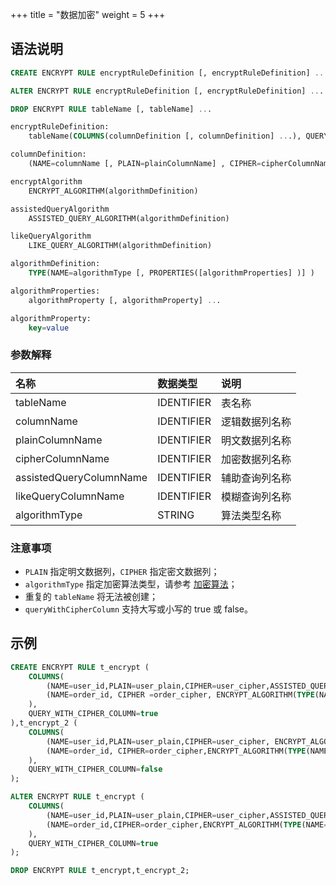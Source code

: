 +++
title = "数据加密"
weight = 5
+++

## 语法说明

```sql
CREATE ENCRYPT RULE encryptRuleDefinition [, encryptRuleDefinition] ...

ALTER ENCRYPT RULE encryptRuleDefinition [, encryptRuleDefinition] ...

DROP ENCRYPT RULE tableName [, tableName] ...

encryptRuleDefinition:
    tableName(COLUMNS(columnDefinition [, columnDefinition] ...), QUERY_WITH_CIPHER_COLUMN=queryWithCipherColumn)

columnDefinition:
    (NAME=columnName [, PLAIN=plainColumnName] , CIPHER=cipherColumnName [, ASSISTED_QUERY_COLUMN=assistedQueryColumnName] [, LIKE_QUERY_COLUMN=likeQueryColumnName], encryptAlgorithm [, assistedQueryAlgorithm] [, likeQueryAlgorithm])

encryptAlgorithm
    ENCRYPT_ALGORITHM(algorithmDefinition)

assistedQueryAlgorithm
    ASSISTED_QUERY_ALGORITHM(algorithmDefinition)

likeQueryAlgorithm
    LIKE_QUERY_ALGORITHM(algorithmDefinition)

algorithmDefinition:
    TYPE(NAME=algorithmType [, PROPERTIES([algorithmProperties] )] )

algorithmProperties:
    algorithmProperty [, algorithmProperty] ...

algorithmProperty:
    key=value                          
```

### 参数解释
| 名称                     | 数据类型      | 说明          |
|:------------------------|:-------------|:--------------|
| tableName               | IDENTIFIER   | 表名称         |
| columnName              | IDENTIFIER   | 逻辑数据列名称  |
| plainColumnName         | IDENTIFIER   | 明文数据列名称  |
| cipherColumnName        | IDENTIFIER   | 加密数据列名称  |
| assistedQueryColumnName | IDENTIFIER   | 辅助查询列名称  |
| likeQueryColumnName     | IDENTIFIER   | 模糊查询列名称  |
| algorithmType           | STRING       | 算法类型名称    |

### 注意事项

- `PLAIN` 指定明文数据列，`CIPHER` 指定密文数据列；
- `algorithmType` 指定加密算法类型，请参考 [加密算法](/cn/user-manual/common-config/builtin-algorithm/encrypt/)；
- 重复的 `tableName` 将无法被创建；
- `queryWithCipherColumn` 支持大写或小写的 true 或 false。

## 示例

```sql
CREATE ENCRYPT RULE t_encrypt (
    COLUMNS(
        (NAME=user_id,PLAIN=user_plain,CIPHER=user_cipher,ASSISTED_QUERY_COLUMN=user_assisted,LIKE_QUERY_COLUMN=user_like, ENCRYPT_ALGORITHM(TYPE(NAME='MD5')), ASSISTED_QUERY_ALGORITHM(TYPE(NAME='AES',PROPERTIES('aes-key-value'='123456abc'))) , LIKE_QUERY_ALGORITHM(TYPE(NAME='CHAR_DIGEST_LIKE'))),
        (NAME=order_id, CIPHER =order_cipher, ENCRYPT_ALGORITHM(TYPE(NAME='MD5')))
    ),
    QUERY_WITH_CIPHER_COLUMN=true
),t_encrypt_2 (
    COLUMNS(
        (NAME=user_id,PLAIN=user_plain,CIPHER=user_cipher, ENCRYPT_ALGORITHM(TYPE(NAME='AES',PROPERTIES('aes-key-value'='123456abc')))),
        (NAME=order_id, CIPHER=order_cipher,ENCRYPT_ALGORITHM(TYPE(NAME='MD5')))
    ), 
    QUERY_WITH_CIPHER_COLUMN=false
);

ALTER ENCRYPT RULE t_encrypt (
    COLUMNS(
        (NAME=user_id,PLAIN=user_plain,CIPHER=user_cipher,ASSISTED_QUERY_COLUMN=user_assisted,LIKE_QUERY_COLUMN=user_like, ENCRYPT_ALGORITHM(TYPE(NAME='MD5')), ASSISTED_QUERY_ALGORITHM(TYPE(NAME='AES',PROPERTIES('aes-key-value'='123456efc'))), LIKE_QUERY_ALGORITHM(TYPE(NAME='CHAR_DIGEST_LIKE'))),
        (NAME=order_id,CIPHER=order_cipher,ENCRYPT_ALGORITHM(TYPE(NAME='MD5')))
    ),
    QUERY_WITH_CIPHER_COLUMN=true
);

DROP ENCRYPT RULE t_encrypt,t_encrypt_2;
```

